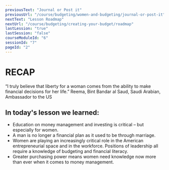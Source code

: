 ```yaml
---
previousText: "Journal or Post it"
previousUrl: "/course/budgeting/women-and-budgeting/journal-or-post-it"
nextText: "Lesson Roadmap"
nextUrl: "/course/budgeting/creating-your-budget/roadmap"
lastLession: "true"
lastSession: "false"
courseModuleId: "6"
sessionId: "7"
pageId: "2"
---
```



# RECAP

<sparkle-character-intro position="right" character="jen">
 “I truly believe that liberty for a woman comes from the ability to make financial decisions for her life.” Reema, Bint Bandar al Saud, Saudi Arabian, Ambassador to the US
</sparkle-character-intro>

## In today's lesson we learned: 
- Education on money management and investing is critical – but especially for women.
- A man is no longer a financial plan as it used to be through marriage.
- Women are playing an increasingly critical role in the American entrepreneurial space and in the workforce. Positions of leadership all require a knowledge of budgeting and financial literacy.
- Greater purchasing power means women need knowledge now more than ever when it comes to money management. 


